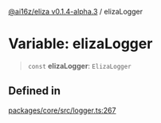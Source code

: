 [@ai16z/eliza v0.1.4-alpha.3](../index.md) / elizaLogger

# Variable: elizaLogger

> `const` **elizaLogger**: `ElizaLogger`

## Defined in

[packages/core/src/logger.ts:267](https://github.com/Faizshariff/ai-agent-cognitivedriftt/blob/main/packages/core/src/logger.ts#L267)
